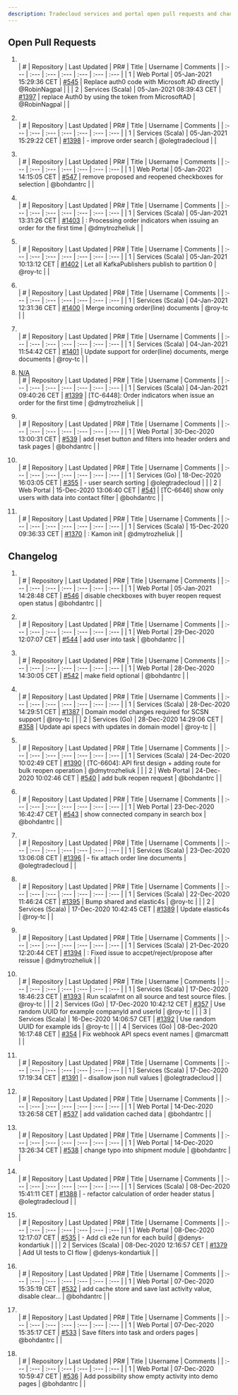 ```yaml
---
description: Tradecloud services and portal open pull requests and changelog (Tue Jan 5 15:30:41 CET 2021)
---
```



## Open Pull Requests

1. []()  
| #    | Repository | Last Updated | PR#  | Title | Username | Comments |
| :--- | :---       | :---         | :--- | :---  | :---     | :--- |
| 1 | Web Portal | 05-Jan-2021 15:29:36 CET | [#545](https://github.com/tradecloud/tradecloud-portal-angular/pull/545) |  Replace auth0 code with Microsoft AD directly | @RobinNagpal |  |
| 2 | Services (Scala) | 05-Jan-2021 08:39:43 CET | [#1397](https://github.com/tradecloud/tradecloud-microservices/pull/1397) |  replace Auth0 by using the token from MicrosoftAD | @RobinNagpal |  |

2. []()  
| #    | Repository | Last Updated | PR#  | Title | Username | Comments |
| :--- | :---       | :---         | :--- | :---  | :---     | :--- |
| 1 | Services (Scala) | 05-Jan-2021 15:29:22 CET | [#1398](https://github.com/tradecloud/tradecloud-microservices/pull/1398) |  - improve order search | @olegtradecloud |  |

3. []()  
| #    | Repository | Last Updated | PR#  | Title | Username | Comments |
| :--- | :---       | :---         | :--- | :---  | :---     | :--- |
| 1 | Web Portal | 05-Jan-2021 14:15:05 CET | [#547](https://github.com/tradecloud/tradecloud-portal-angular/pull/547) |  remove proposed and reopened checkboxes for selection | @bohdantrc |  |

4. []()  
| #    | Repository | Last Updated | PR#  | Title | Username | Comments |
| :--- | :---       | :---         | :--- | :---  | :---     | :--- |
| 1 | Services (Scala) | 05-Jan-2021 13:31:26 CET | [#1403](https://github.com/tradecloud/tradecloud-microservices/pull/1403) | : Processing order indicators when issuing an order for the first time | @dmytrozheliuk |  |

5. []()  
| #    | Repository | Last Updated | PR#  | Title | Username | Comments |
| :--- | :---       | :---         | :--- | :---  | :---     | :--- |
| 1 | Services (Scala) | 05-Jan-2021 10:13:12 CET | [#1402](https://github.com/tradecloud/tradecloud-microservices/pull/1402) |  Let all KafkaPublishers publish to partition 0 | @roy-tc |  |

6. []()  
| #    | Repository | Last Updated | PR#  | Title | Username | Comments |
| :--- | :---       | :---         | :--- | :---  | :---     | :--- |
| 1 | Services (Scala) | 04-Jan-2021 12:31:36 CET | [#1400](https://github.com/tradecloud/tradecloud-microservices/pull/1400) |  Merge incoming order(line) documents | @roy-tc |  |

7. []()  
| #    | Repository | Last Updated | PR#  | Title | Username | Comments |
| :--- | :---       | :---         | :--- | :---  | :---     | :--- |
| 1 | Services (Scala) | 04-Jan-2021 11:54:42 CET | [#1401](https://github.com/tradecloud/tradecloud-microservices/pull/1401) |  Update support for order(line) documents, merge documents | @roy-tc |  |

8. [N/A](#)  
| #    | Repository | Last Updated | PR#  | Title | Username | Comments |
| :--- | :---       | :---         | :--- | :---  | :---     | :--- |
| 1 | Services (Scala) | 04-Jan-2021 09:40:26 CET | [#1399](https://github.com/tradecloud/tradecloud-microservices/pull/1399) | [TС-6448]: Order indicators when issue an order for the first time | @dmytrozheliuk |  |

9. []()  
| #    | Repository | Last Updated | PR#  | Title | Username | Comments |
| :--- | :---       | :---         | :--- | :---  | :---     | :--- |
| 1 | Web Portal | 30-Dec-2020 13:00:31 CET | [#539](https://github.com/tradecloud/tradecloud-portal-angular/pull/539) |  add reset button and filters into header orders and task pages | @bohdantrc |  |

10. []()  
| #    | Repository | Last Updated | PR#  | Title | Username | Comments |
| :--- | :---       | :---         | :--- | :---  | :---     | :--- |
| 1 | Services (Go) | 18-Dec-2020 16:03:05 CET | [#355](https://github.com/tradecloud/tradecloud-microservices-go/pull/355) |  - user search sorting  | @olegtradecloud |  |
| 2 | Web Portal | 15-Dec-2020 13:06:40 CET | [#541](https://github.com/tradecloud/tradecloud-portal-angular/pull/541) | [TC-6646] show only users with data into contact filter | @bohdantrc |  |

11. []()  
| #    | Repository | Last Updated | PR#  | Title | Username | Comments |
| :--- | :---       | :---         | :--- | :---  | :---     | :--- |
| 1 | Services (Scala) | 15-Dec-2020 09:36:33 CET | [#1370](https://github.com/tradecloud/tradecloud-microservices/pull/1370) | : Kamon init | @dmytrozheliuk |  |

## Changelog

1. []()  
| #    | Repository | Last Updated | PR#  | Title | Username | Comments |
| :--- | :---       | :---         | :--- | :---  | :---     | :--- |
| 1 | Web Portal | 05-Jan-2021 14:28:48 CET | [#546](https://github.com/tradecloud/tradecloud-portal-angular/pull/546) |  disable checkboxes with buyer reopen request open status | @bohdantrc |  |

2. []()  
| #    | Repository | Last Updated | PR#  | Title | Username | Comments |
| :--- | :---       | :---         | :--- | :---  | :---     | :--- |
| 1 | Web Portal | 29-Dec-2020 12:07:07 CET | [#544](https://github.com/tradecloud/tradecloud-portal-angular/pull/544) |  add user into task | @bohdantrc |  |

3. []()  
| #    | Repository | Last Updated | PR#  | Title | Username | Comments |
| :--- | :---       | :---         | :--- | :---  | :---     | :--- |
| 1 | Web Portal | 28-Dec-2020 14:30:05 CET | [#542](https://github.com/tradecloud/tradecloud-portal-angular/pull/542) |  make field optional | @bohdantrc |  |

4. []()  
| #    | Repository | Last Updated | PR#  | Title | Username | Comments |
| :--- | :---       | :---         | :--- | :---  | :---     | :--- |
| 1 | Services (Scala) | 28-Dec-2020 14:29:51 CET | [#1387](https://github.com/tradecloud/tradecloud-microservices/pull/1387) |  Domain model changes required for SCSN support | @roy-tc |  |
| 2 | Services (Go) | 28-Dec-2020 14:29:06 CET | [#358](https://github.com/tradecloud/tradecloud-microservices-go/pull/358) |  Update api specs with updates in domain model | @roy-tc |  |

5. []()  
| #    | Repository | Last Updated | PR#  | Title | Username | Comments |
| :--- | :---       | :---         | :--- | :---  | :---     | :--- |
| 1 | Services (Scala) | 24-Dec-2020 10:02:49 CET | [#1390](https://github.com/tradecloud/tradecloud-microservices/pull/1390) | [TC-6604]: API first design &#43; adding route for bulk reopen operation | @dmytrozheliuk |  |
| 2 | Web Portal | 24-Dec-2020 10:02:46 CET | [#540](https://github.com/tradecloud/tradecloud-portal-angular/pull/540) |  add bulk reopen request | @bohdantrc |  |

6. []()  
| #    | Repository | Last Updated | PR#  | Title | Username | Comments |
| :--- | :---       | :---         | :--- | :---  | :---     | :--- |
| 1 | Web Portal | 23-Dec-2020 16:42:47 CET | [#543](https://github.com/tradecloud/tradecloud-portal-angular/pull/543) |  show connected company in search box | @bohdantrc |  |

7. []()  
| #    | Repository | Last Updated | PR#  | Title | Username | Comments |
| :--- | :---       | :---         | :--- | :---  | :---     | :--- |
| 1 | Services (Scala) | 23-Dec-2020 13:06:08 CET | [#1396](https://github.com/tradecloud/tradecloud-microservices/pull/1396) |  - fix attach order line documents | @olegtradecloud |  |

8. []()  
| #    | Repository | Last Updated | PR#  | Title | Username | Comments |
| :--- | :---       | :---         | :--- | :---  | :---     | :--- |
| 1 | Services (Scala) | 22-Dec-2020 11:46:24 CET | [#1395](https://github.com/tradecloud/tradecloud-microservices/pull/1395) |  Bump shared and elastic4s | @roy-tc |  |
| 2 | Services (Scala) | 17-Dec-2020 10:42:45 CET | [#1389](https://github.com/tradecloud/tradecloud-microservices/pull/1389) |  Update elastic4s | @roy-tc |  |

9. []()  
| #    | Repository | Last Updated | PR#  | Title | Username | Comments |
| :--- | :---       | :---         | :--- | :---  | :---     | :--- |
| 1 | Services (Scala) | 21-Dec-2020 12:20:44 CET | [#1394](https://github.com/tradecloud/tradecloud-microservices/pull/1394) | : Fixed issue to accpet/reject/propose after reissue | @dmytrozheliuk |  |

10. []()  
| #    | Repository | Last Updated | PR#  | Title | Username | Comments |
| :--- | :---       | :---         | :--- | :---  | :---     | :--- |
| 1 | Services (Scala) | 17-Dec-2020 18:46:23 CET | [#1393](https://github.com/tradecloud/tradecloud-microservices/pull/1393) |  Run scalafmt on all source and test source files. | @roy-tc |  |
| 2 | Services (Go) | 17-Dec-2020 10:42:12 CET | [#357](https://github.com/tradecloud/tradecloud-microservices-go/pull/357) |  Use random UUID for example companyId and userId | @roy-tc |  |
| 3 | Services (Scala) | 16-Dec-2020 14:06:57 CET | [#1392](https://github.com/tradecloud/tradecloud-microservices/pull/1392) |  Use random UUID for example ids | @roy-tc |  |
| 4 | Services (Go) | 08-Dec-2020 16:17:48 CET | [#354](https://github.com/tradecloud/tradecloud-microservices-go/pull/354) |  Fix webhook API specs event names | @marcmatt |  |

11. []()  
| #    | Repository | Last Updated | PR#  | Title | Username | Comments |
| :--- | :---       | :---         | :--- | :---  | :---     | :--- |
| 1 | Services (Scala) | 17-Dec-2020 17:19:34 CET | [#1391](https://github.com/tradecloud/tradecloud-microservices/pull/1391) |  - disallow json null values | @olegtradecloud |  |

12. []()  
| #    | Repository | Last Updated | PR#  | Title | Username | Comments |
| :--- | :---       | :---         | :--- | :---  | :---     | :--- |
| 1 | Web Portal | 14-Dec-2020 13:26:58 CET | [#537](https://github.com/tradecloud/tradecloud-portal-angular/pull/537) |  add validation cached data | @bohdantrc |  |

13. []()  
| #    | Repository | Last Updated | PR#  | Title | Username | Comments |
| :--- | :---       | :---         | :--- | :---  | :---     | :--- |
| 1 | Web Portal | 14-Dec-2020 13:26:34 CET | [#538](https://github.com/tradecloud/tradecloud-portal-angular/pull/538) |  change typo into shipment module | @bohdantrc |  |

14. []()  
| #    | Repository | Last Updated | PR#  | Title | Username | Comments |
| :--- | :---       | :---         | :--- | :---  | :---     | :--- |
| 1 | Services (Scala) | 08-Dec-2020 15:41:11 CET | [#1388](https://github.com/tradecloud/tradecloud-microservices/pull/1388) |  - refactor calculation of order header status | @olegtradecloud |  |

15. []()  
| #    | Repository | Last Updated | PR#  | Title | Username | Comments |
| :--- | :---       | :---         | :--- | :---  | :---     | :--- |
| 1 | Web Portal | 08-Dec-2020 12:17:07 CET | [#535](https://github.com/tradecloud/tradecloud-portal-angular/pull/535) |  - Add cli e2e run for each build | @denys-kondartiuk |  |
| 2 | Services (Scala) | 08-Dec-2020 12:16:57 CET | [#1379](https://github.com/tradecloud/tradecloud-microservices/pull/1379) |  Add UI tests to CI flow | @denys-kondartiuk |  |

16. []()  
| #    | Repository | Last Updated | PR#  | Title | Username | Comments |
| :--- | :---       | :---         | :--- | :---  | :---     | :--- |
| 1 | Web Portal | 07-Dec-2020 15:35:19 CET | [#532](https://github.com/tradecloud/tradecloud-portal-angular/pull/532) |  add cache store and save last activity value, disable clear… | @bohdantrc |  |

17. []()  
| #    | Repository | Last Updated | PR#  | Title | Username | Comments |
| :--- | :---       | :---         | :--- | :---  | :---     | :--- |
| 1 | Web Portal | 07-Dec-2020 15:35:17 CET | [#533](https://github.com/tradecloud/tradecloud-portal-angular/pull/533) |  Save filters into task and orders pages | @bohdantrc |  |

18. []()  
| #    | Repository | Last Updated | PR#  | Title | Username | Comments |
| :--- | :---       | :---         | :--- | :---  | :---     | :--- |
| 1 | Web Portal | 07-Dec-2020 10:59:47 CET | [#536](https://github.com/tradecloud/tradecloud-portal-angular/pull/536) |  Add possibility show empty activity into demo pages | @bohdantrc |  |

